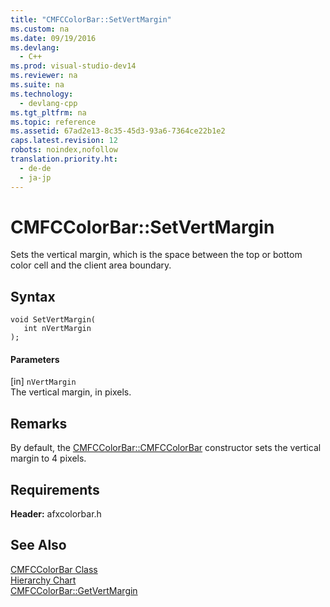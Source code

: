 ```yaml
---
title: "CMFCColorBar::SetVertMargin"
ms.custom: na
ms.date: 09/19/2016
ms.devlang: 
  - C++
ms.prod: visual-studio-dev14
ms.reviewer: na
ms.suite: na
ms.technology: 
  - devlang-cpp
ms.tgt_pltfrm: na
ms.topic: reference
ms.assetid: 67ad2e13-8c35-45d3-93a6-7364ce22b1e2
caps.latest.revision: 12
robots: noindex,nofollow
translation.priority.ht: 
  - de-de
  - ja-jp
---
```

# CMFCColorBar::SetVertMargin
Sets the vertical margin, which is the space between the top or bottom color cell and the client area boundary.  
  
## Syntax  
  
```  
void SetVertMargin(  
   int nVertMargin   
);  
```  
  
#### Parameters  
 [in] `nVertMargin`  
 The vertical margin, in pixels.  
  
## Remarks  
 By default, the [CMFCColorBar::CMFCColorBar](../vs140/CMFCColorBar--CMFCColorBar.md) constructor sets the vertical margin to 4 pixels.  
  
## Requirements  
 **Header:** afxcolorbar.h  
  
## See Also  
 [CMFCColorBar Class](../vs140/CMFCColorBar-Class.md)   
 [Hierarchy Chart](../vs140/Hierarchy-Chart.md)   
 [CMFCColorBar::GetVertMargin](../vs140/CMFCColorBar--GetVertMargin.md)